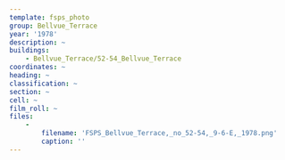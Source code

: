 ```yaml
---
template: fsps_photo
group: Bellvue_Terrace
year: '1978'
description: ~
buildings:
    - Bellvue_Terrace/52-54_Bellvue_Terrace
coordinates: ~
heading: ~
classification: ~
section: ~
cell: ~
film_roll: ~
files:
    -
        filename: 'FSPS_Bellvue_Terrace,_no_52-54,_9-6-E,_1978.png'
        caption: ''
---
```

